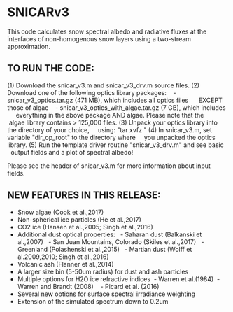 # SNICARv3

This code calculates snow spectral albedo and radiative fluxes at the
interfaces of non-homogenous snow layers using a two-stream approximation.

TO RUN THE CODE:
-----------------------------------------------------------------------
(1) Download the snicar_v3.m and snicar_v3_drv.m source files.
(2) Download one of the following optics library packages:
   - snicar_v3_optics.tar.gz (471 MB), which includes all optics files
     EXCEPT those of algae
   - snicar_v3_optics_with_algae.tar.gz (7 GB), which includes
     everything in the above package AND algae. Please note that the
     algae library contains > 125,000 files.
(3) Unpack your optics library into the directory of your choice,
    using: "tar xvfz <file>"
(4) In snicar_v3.m, set variable "dir_op_root" to the directory where
    you unpacked the optics library.
(5) Run the template driver routine "snicar_v3_drv.m" and see basic
    output fields and a plot of spectral albedo!

Please see the header of snicar_v3.m for more information about input
fields.


NEW FEATURES IN THIS RELEASE:
--------------------------------------------------------------------
- Snow algae (Cook et al.,2017)
- Non-spherical ice particles (He et al.,2017)
- CO2 ice (Hansen et al.,2005; Singh et al.,2016)
- Additional dust optical properties:
   - Saharan dust (Balkanski et al.,2007)
   - San Juan Mountains, Colorado (Skiles et al.,2017)
   - Greenland (Polashenski et al.,2015)
   - Martian dust (Wolff et al.2009,2010; Singh et al.,2016)
- Volcanic ash (Flanner et al.,2014)
- A larger size bin (5-50um radius) for dust and ash particles
- Multiple options for H2O ice refractive indices
   - Warren et al.(1984)
   - Warren and Brandt (2008)
   - Picard et al. (2016)
- Several new options for surface spectral irradiance weighting
- Extension of the simulated spectrum down to 0.2um
